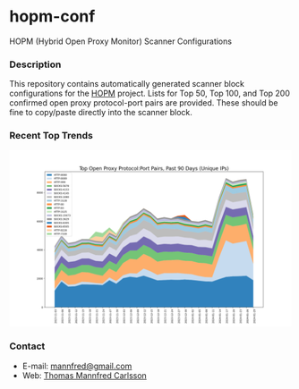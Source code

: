 # hopm-conf
HOPM (Hybrid Open Proxy Monitor) Scanner Configurations

### Description

This repository contains automatically generated scanner block configurations for the [HOPM](https://github.com/ircd-hybrid/hopm) project. Lists for Top 50, Top 100, and Top 200 confirmed open proxy protocol-port pairs are provided. These should be fine to copy/paste directly into the scanner block.

### Recent Top Trends

![Image](plots/ports.png "Top Ports")

### Contact

* E-mail: [mannfred@gmail.com](mailto:mannfred@gmail.com)
* Web: [Thomas Mannfred Carlsson](https://mannfred.com/)
